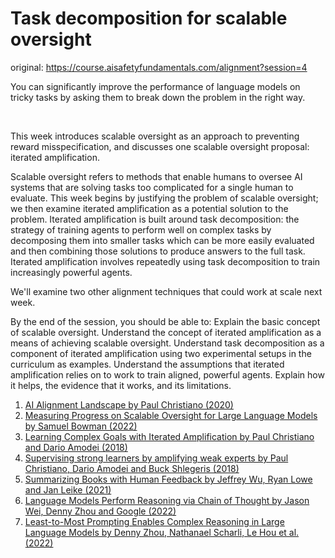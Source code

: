 # Task decomposition for scalable oversight

original: https://course.aisafetyfundamentals.com/alignment?session=4

You can significantly improve the performance of language models on tricky tasks by asking them to break down the problem in the right way.

​

This week introduces scalable oversight as an approach to preventing reward misspecification, and discusses one scalable oversight proposal: iterated amplification.

Scalable oversight refers to methods that enable humans to oversee AI systems that are solving tasks too complicated for a single human to evaluate. This week begins by justifying the problem of scalable oversight; we then examine iterated amplification as a potential solution to the problem. Iterated amplification is built around task decomposition: the strategy of training agents to perform well on complex tasks by decomposing them into smaller tasks which can be more easily evaluated and then combining those solutions to produce answers to the full task. Iterated amplification involves repeatedly using task decomposition to train increasingly powerful agents.

We'll examine two other alignment techniques that could work at scale next week.

By the end of the session, you should be able to:
Explain the basic concept of scalable oversight.
Understand the concept of iterated amplification as a means of achieving scalable oversight.
Understand task decomposition as a component of iterated amplification using two experimental setups in the curriculum as examples.
Understand the assumptions that iterated amplification relies on to work to train aligned, powerful agents.
Explain how it helps, the evidence that it works, and its limitations.

1. [AI Alignment Landscape by Paul Christiano (2020)](https://github.com/rray-org/distillation-AISF/blob/main/Week_4/AI%20Alignment%20Landscape.md)
2. [Measuring Progress on Scalable Oversight for Large Language Models by Samuel Bowman (2022)](https://github.com/rray-org/distillation-AISF/blob/main/Week_4/Measuring%20Progress%20on%20Scalable%20Oversight%20for%20Large.md)
3. [Learning Complex Goals with Iterated Amplification by Paul Christiano and Dario Amodei (2018)](https://github.com/rray-org/distillation-AISF/blob/main/Week_4/Learning%20Complex%20Goals%20with%20Iterated%20Amplification.md)
4. [Supervising strong learners by amplifying weak experts by Paul Christiano, Dario Amodei and Buck Shlegeris (2018)](https://arxiv.org/abs/1810.08575)
5. [Summarizing Books with Human Feedback by Jeffrey Wu, Ryan Lowe and Jan Leike (2021)](https://github.com/rray-org/distillation-AISF/blob/main/Week_4/Summarizing%20Books%20with%20Human%20Feedback.md)
6. [Language Models Perform Reasoning via Chain of Thought by Jason Wei, Denny Zhou and Google (2022)](https://github.com/rray-org/distillation-AISF/blob/main/Week_4/Language%20Models%20Perform%20Reasoning%20via%20Chain%20of%20Tho.md)
7. [Least-to-Most Prompting Enables Complex Reasoning in Large Language Models by Denny Zhou, Nathanael Scharli, Le Hou et al. (2022)](https://github.com/rray-org/distillation-AISF/blob/main/Week_4/Least-to-Most%20Prompting%20Enables%20Complex%20Reasoning.md)
